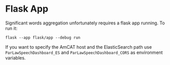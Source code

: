 # Flask App

Significant words aggregation unfortunately requires a flask app running. To run it:
```
flask --app flask/app --debug run
```
If you want to specify the AmCAT host and the ElasticSearch path use `ParLawSpeechDashboard_ES` and `ParLawSpeechDashboard_CORS` as environment variables.